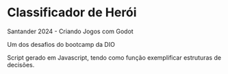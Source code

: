 
# Classificador de Herói

Santander 2024 - Criando Jogos com Godot

Um dos desafios do bootcamp da DIO

Script gerado em Javascript, tendo como função exemplificar estruturas de decisões.
